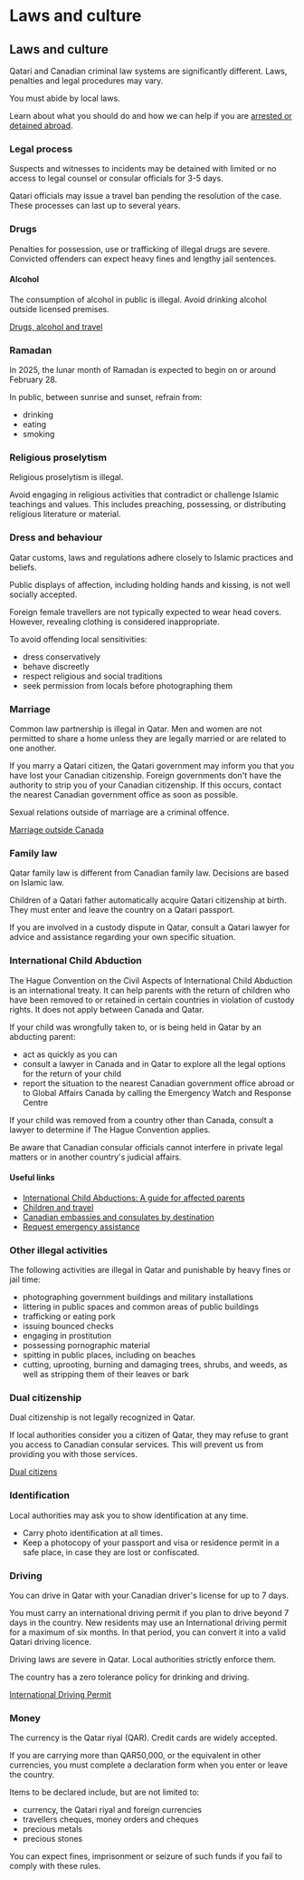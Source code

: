 # Laws and culture

## Laws and culture

Qatari and Canadian criminal law systems are significantly different. Laws, penalties and legal procedures may vary.

You must abide by local laws.

Learn about what you should do and how we can help if you are [arrested or detained abroad](http://travel.gc.ca/assistance/emergency-info/arrest-detention).

### Legal process

Suspects and witnesses to incidents may be detained with limited or no access to legal counsel or consular officials for 3-5 days.

Qatari officials may issue a travel ban pending the resolution of the case. These processes can last up to several years.

### Drugs

Penalties for possession, use or trafficking of illegal drugs are severe. Convicted offenders can expect heavy fines and lengthy jail sentences.

#### Alcohol

The consumption of alcohol in public is illegal. Avoid drinking alcohol outside licensed premises.

[Drugs, alcohol and travel](https://travel.gc.ca/travelling/health-safety/drugs)

### Ramadan

In 2025, the lunar month of Ramadan is expected to begin on or around February 28.

In public, between sunrise and sunset, refrain from:

* drinking
* eating
* smoking

### Religious proselytism

Religious proselytism is illegal.

Avoid engaging in religious activities that contradict or challenge Islamic teachings and values. This includes preaching, possessing, or distributing religious literature or material.

### Dress and behaviour

Qatar customs, laws and regulations adhere closely to Islamic practices and beliefs.

Public displays of affection, including holding hands and kissing, is not well socially accepted.

Foreign female travellers are not typically expected to wear head covers. However, revealing clothing is considered inappropriate.

To avoid offending local sensitivities:

* dress conservatively
* behave discreetly
* respect religious and social traditions
* seek permission from locals before photographing them

### Marriage

Common law partnership is illegal in Qatar. Men and women are not permitted to share a home unless they are legally married or are related to one another.

If you marry a Qatari citizen, the Qatari government may inform you that you have lost your Canadian citizenship. Foreign governments don't have the authority to strip you of your Canadian citizenship. If this occurs, contact the nearest Canadian government office as soon as possible.

Sexual relations outside of marriage are a criminal offence.

[Marriage outside Canada](https://travel.gc.ca/travelling/documents/marriage-overseas)

### Family law

Qatar family law is different from Canadian family law. Decisions are based on Islamic law.

Children of a Qatari father automatically acquire Qatari citizenship at birth. They must enter and leave the country on a Qatari passport.

If you are involved in a custody dispute in Qatar, consult a Qatari lawyer for advice and assistance regarding your own specific situation.

### International Child Abduction

The Hague Convention on the Civil Aspects of International Child Abduction is an international treaty. It can help parents with the return of children who have been removed to or retained in certain countries in violation of custody rights. It does not apply between Canada and Qatar.

If your child was wrongfully taken to, or is being held in Qatar by an abducting parent:

* act as quickly as you can
* consult a lawyer in Canada and in Qatar to explore all the legal options for the return of your child
* report the situation to the nearest Canadian government office abroad or to Global Affairs Canada by calling the Emergency Watch and Response Centre

If your child was removed from a country other than Canada, consult a lawyer to determine if The Hague Convention applies.

Be aware that Canadian consular officials cannot interfere in private legal matters or in another country's judicial affairs.

#### Useful links

* [International Child Abductions: A guide for affected parents](https://travel.gc.ca/travelling/publications/international-child-abductions)
* [Children and travel](https://travel.gc.ca/travelling/children)
* [Canadian embassies and consulates by destination](https://travel.gc.ca/assistance/embassies-consulates)
* [Request emergency assistance](https://travel.gc.ca/assistance/emergency-assistance)

### Other illegal activities

The following activities are illegal in Qatar and punishable by heavy fines or jail time:

* photographing government buildings and military installations
* littering in public spaces and common areas of public buildings
* trafficking or eating pork
* issuing bounced checks
* engaging in prostitution
* possessing pornographic material
* spitting in public places, including on beaches
* cutting, uprooting, burning and damaging trees, shrubs, and weeds, as well as stripping them of their leaves or bark

### Dual citizenship

Dual citizenship is not legally recognized in Qatar.

If local authorities consider you a citizen of Qatar, they may refuse to grant you access to Canadian consular services. This will prevent us from providing you with those services.

[Dual citizens](https://travel.gc.ca/travelling/documents/dual-citizenship)

### Identification

Local authorities may ask you to show identification at any time.

* Carry photo identification at all times.
* Keep a photocopy of your passport and visa or residence permit in a safe place, in case they are lost or confiscated.

### Driving

You can drive in Qatar with your Canadian driver's license for up to 7 days.

You must carry an international driving permit if you plan to drive beyond 7 days in the country. New residents may use an International driving permit for a maximum of six months. In that period, you can convert it into a valid Qatari driving licence.

Driving laws are severe in Qatar. Local authorities strictly enforce them.

The country has a zero tolerance policy for drinking and driving.

[International Driving Permit](https://travel.gc.ca/travelling/documents/international-driving-permit)

### Money

The currency is the Qatar riyal (QAR). Credit cards are widely accepted.

If you are carrying more than QAR50,000, or the equivalent in other currencies, you must complete a declaration form when you enter or leave the country.

Items to be declared include, but are not limited to:

* currency, the Qatari riyal and foreign currencies
* travellers cheques, money orders and cheques
* precious metals
* precious stones

You can expect fines, imprisonment or seizure of such funds if you fail to comply with these rules.